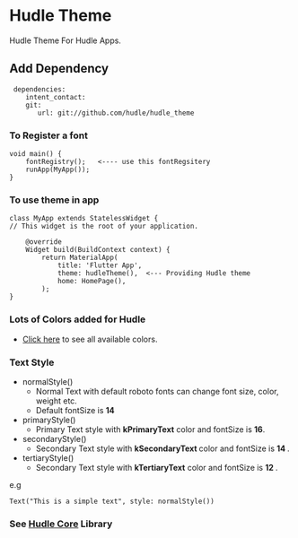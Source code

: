 # Hudle Theme

Hudle Theme For Hudle Apps.

## Add Dependency
   
     dependencies:
        intent_contact:
        git:
           url: git://github.com/hudle/hudle_theme



### To Register a font

    void main() {
        fontRegistry();   <---- use this fontRegsitery
        runApp(MyApp());
    }

### To use theme in app

    class MyApp extends StatelessWidget {
    // This widget is the root of your application.

        @override
        Widget build(BuildContext context) {
            return MaterialApp(
                title: 'Flutter App',
                theme: hudleTheme(),  <--- Providing Hudle theme
                home: HomePage(),
            );
    }


### Lots of Colors added for Hudle
    
* [Click here](https://github.com/hudle/hudle_theme/blob/master/lib/src/hudle_colors.dart) to see all available colors.

### Text Style
* normalStyle() 
  - Normal Text with default roboto fonts can change font size, color, weight etc. 
  - Default fontSize is  <b> 14 </b>
* primaryStyle() 
  - Primary Text style with <b>kPrimaryText</b> color and fontSize is <b>16</b>.
* secondaryStyle()
  - Secondary Text style with  <b>kSecondaryText </b> color and fontSize is  <b>14 </b>.
* tertiaryStyle()
  - Secondary Text style with  <b>kTertiaryText</b> color and fontSize is  <b>12 </b>.

e.g

    Text("This is a simple text", style: normalStyle())


### See [Hudle Core](https://github.com/hudle/hudle_core) Library 